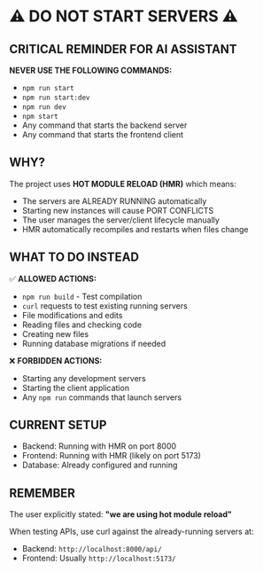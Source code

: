 # ⚠️ DO NOT START SERVERS ⚠️

## CRITICAL REMINDER FOR AI ASSISTANT

**NEVER USE THE FOLLOWING COMMANDS:**

- `npm run start`
- `npm run start:dev`
- `npm run dev`
- `npm start`
- Any command that starts the backend server
- Any command that starts the frontend client

## WHY?

The project uses **HOT MODULE RELOAD (HMR)** which means:

- The servers are ALREADY RUNNING automatically
- Starting new instances will cause PORT CONFLICTS
- The user manages the server/client lifecycle manually
- HMR automatically recompiles and restarts when files change

## WHAT TO DO INSTEAD

✅ **ALLOWED ACTIONS:**

- `npm run build` - Test compilation
- `curl` requests to test existing running servers
- File modifications and edits
- Reading files and checking code
- Creating new files
- Running database migrations if needed

❌ **FORBIDDEN ACTIONS:**

- Starting any development servers
- Starting the client application
- Any `npm run` commands that launch servers

## CURRENT SETUP

- Backend: Running with HMR on port 8000
- Frontend: Running with HMR (likely on port 5173)
- Database: Already configured and running

## REMEMBER

The user explicitly stated: **"we are using hot module reload"**

When testing APIs, use curl against the already-running servers at:

- Backend: `http://localhost:8000/api/`
- Frontend: Usually `http://localhost:5173/`
